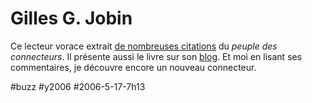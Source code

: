 # Gilles G. Jobin

Ce lecteur vorace extrait [de nombreuses citations](http://www.gilles-jobin.org/citations/index.php?P=c&au=564) du *peuple des connecteurs*. Il présente aussi le livre sur son [blog](http://www.gilles-jobin.org/jobineries/index.php?2006/05/14/401-le-peuple-des-connecteurs). Et moi en lisant ses commentaires, je découvre encore un nouveau connecteur.

#buzz #y2006 #2006-5-17-7h13

